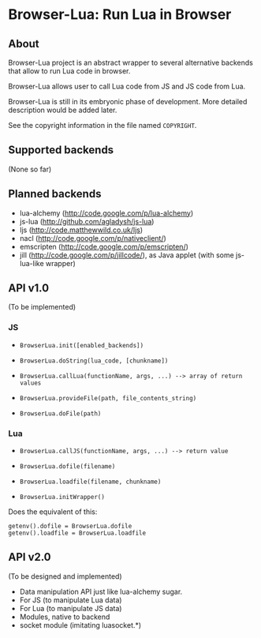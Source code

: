 Browser-Lua: Run Lua in Browser
===============================

About
-----

Browser-Lua project is an abstract wrapper to several alternative backends
that allow to run Lua code in browser.

Browser-Lua allows user to call Lua code from JS and JS code from Lua.

Browser-Lua is still in its embryonic phase of development.
More detailed description would be added later.

See the copyright information in the file named `COPYRIGHT`.

Supported backends
------------------

(None so far)

Planned backends
----------------

 * lua-alchemy (http://code.google.com/p/lua-alchemy)
 * js-lua (http://github.com/agladysh/js-lua)
 * ljs (http://code.matthewwild.co.uk/ljs)
 * nacl (http://code.google.com/p/nativeclient/)
 * emscripten (http://code.google.com/p/emscripten/)
 * jill (http://code.google.com/p/jillcode/), as Java applet (with some js-lua-like wrapper)

API v1.0
--------

(To be implemented)

### JS

 * `BrowserLua.init([enabled_backends])`

 * `BrowserLua.doString(lua_code, [chunkname])`

 * `BrowserLua.callLua(functionName, args, ...) --> array of return values`

 * `BrowserLua.provideFile(path, file_contents_string)`

 * `BrowserLua.doFile(path)`

### Lua

 * `BrowserLua.callJS(functionName, args, ...) --> return value`

 * `BrowserLua.dofile(filename)`

 * `BrowserLua.loadfile(filename, chunkname)`

 * `BrowserLua.initWrapper()`

  Does the equivalent of this:

    getenv().dofile = BrowserLua.dofile
    getenv().loadfile = BrowserLua.loadfile

API v2.0
--------

(To be designed and implemented)

 * Data manipulation API just like lua-alchemy sugar.
  * For JS (to manipulate Lua data)
  * For Lua (to manipulate JS data)
 * Modules, native to backend
 * socket module (imitating luasocket.*)
